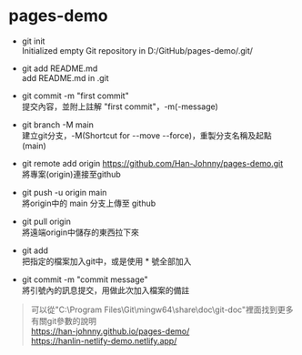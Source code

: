 # pages-demo

- git init <br />
Initialized empty Git repository in D:/GitHub/pages-demo/.git/

- git add README.md <br />
add README.md in .git

- git commit -m "first commit" <br />
提交內容，並附上註解 "first commit"，-m(-message)

- git branch -M main <br />
建立git分支，-M(Shortcut for --move --force)，重製分支名稱及起點 (main)

- git remote add origin https://github.com/Han-Johnny/pages-demo.git <br />
將專案(origin)連接至github

- git push -u origin main <br />
將origin中的 main 分支上傳至 github

- git pull origin <br />
將遠端origin中儲存的東西拉下來

- git add <filename> <br />
把指定的檔案加入git中，或是使用 * 號全部加入

- git commit -m "commit message" <br />
將引號內的訊息提交，用做此次加入檔案的備註


> 可以從"C:\Program Files\Git\mingw64\share\doc\git-doc"裡面找到更多有關git參數的說明 <br />
> https://han-johnny.github.io/pages-demo/ <br />
> https://hanlin-netlify-demo.netlify.app/ <br />